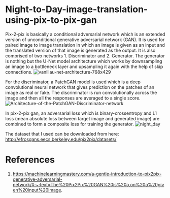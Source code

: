 # Night-to-Day-image-translation-using-pix-to-pix-gan
Pix-2-pix is basically a conditional adversarial network which is an extended version of unconditional generative adversarial network (GAN). It is used for paired image to image translation in which an image is given as an input and the translated version of that image is generated as the output. It is also comprised of two networks 1. Discriminator and 2. Generator. The generator is nothing but the U-Net model architecture which works by downsampling an image to a bottleneck layer and upsampling it again with the help of skip connections.
![vanillau-net-architecture-768x429](https://user-images.githubusercontent.com/76652458/189713156-571fb06e-4cc4-4718-b655-36bebb1c364c.png)

For the discriminator, a PatchGAN model is used which is a deep convolutional neural network that gives prediction on the patches of an image as real or fake. The discriminator is run convolutionally across the image and then all the responses are averaged to a single score.
![Architecture-of-the-PatchGAN-Discriminator-network](https://user-images.githubusercontent.com/76652458/189714813-cfbf321d-dc4a-4ca8-8595-bc53038287bb.png)

In pix-2-pix gan, an adversarial loss which is binary-crossentropy and L1 loss (mean absolute loss between target image and generated image) are combined to form a composite loss for training the generator. 
![night_day](https://user-images.githubusercontent.com/76652458/189727486-884e7ef9-f36c-4d4a-9fe4-acebad7bc3b7.png)

The dataset that I used can be downloaded from here: http://efrosgans.eecs.berkeley.edu/pix2pix/datasets/
# References 
1. https://machinelearningmastery.com/a-gentle-introduction-to-pix2pix-generative-adversarial-network/#:~:text=The%20Pix2Pix%20GAN%20is%20a,on%20a%20given%20input%20image.

